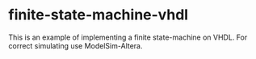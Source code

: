 # finite-state-machine-vhdl
This is an example of implementing a finite state-machine on VHDL. For correct simulating use ModelSim-Altera. 
